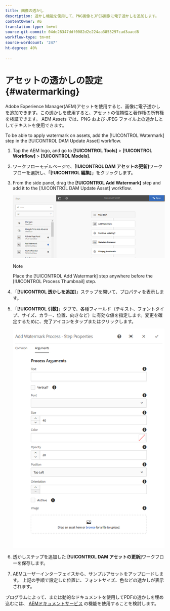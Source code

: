 ```yaml
---
title: 画像の透かし
description: 透かし機能を使用して、PNG画像とJPEG画像に電子透かしを追加します。
contentOwner: AG
translation-type: tm+mt
source-git-commit: 04de28347ddf0082d2e224aa3853297cad3aacd8
workflow-type: tm+mt
source-wordcount: '247'
ht-degree: 40%

---
```



# アセットの透かしの設定 {#watermarking}

Adobe Experience Manager(AEM)アセットを使用すると、画像に電子透かしを追加できます。この透かしを使用すると、アセットの信頼性と著作権の所有権を検証できます。 AEM Assets では、PNG および JPEG ファイル上の透かしとしてテキストを使用できます。

To be able to apply watermark on assets, add the [!UICONTROL Watermark] step in the [!UICONTROL DAM Update Asset] workflow.

1. Tap the AEM logo, and go to **[!UICONTROL Tools]** > **[!UICONTROL Workflow]** > **[!UICONTROL Models]**.
1. ワークフローモデルページで、**[!UICONTROL DAM アセットの更新]**&#x200B;ワークフローを選択し、「**[!UICONTROL 編集]**」をクリックします。

1. From the side panel, drag the **[!UICONTROL Add Watermark]** step and add it to the [!UICONTROL DAM Update Asset] workflow.

   ![「DAM アセットの更新」ワークフローへの「透かしを追加」ステップのドラッグ](assets/add_watermark_step_aem_assets.png)

   >[!NOTE]
   >
   >Place the [!UICONTROL Add Watermark] step anywhere before the [!UICONTROL Process Thumbnail] step.

1. 「**[!UICONTROL 透かしを追加]**」ステップを開いて、プロパティを表示します。
1. 「**[!UICONTROL 引数]**」タブで、各種フィールド（テキスト、フォントタイプ、サイズ、カラー、位置、向きなど）に有効な値を指定します。変更を確定するために、完了アイコンをタップまたはクリックします。

   ![Assets における「透かしを追加」ステップの引数の指定](assets/arguments_add_watermark_aem_assets.png)

1. 透かしステップを追加した **[!UICONTROL DAM アセットの更新]**&#x200B;ワークフローを保存します。
1. AEMユーザーインターフェイスから、サンプルアセットをアップロードします。 上記の手順で設定した位置に、フォントサイズ、色などの透かしが表示されます。

プログラムによって、または動的なドキュメントを使用してPDFの透かしを埋め込むには、 [AEMドキュメントサービス](/help/forms/using/overview-aem-document-services.md) の機能を使用することを検討します。
